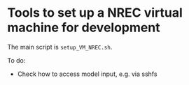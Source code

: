 # Tools to set up a NREC virtual machine for development

The main script is `setup_VM_NREC.sh`.

To do:
- Check how to access model input, e.g. via sshfs
